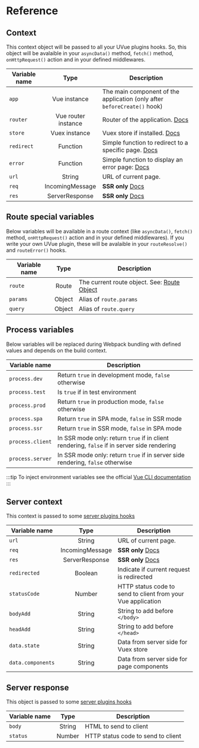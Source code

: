 # Reference

## Context

This context object will be passed to all your UVue plugins hooks. So, this object will
be avalaible in your `asyncData()` method, `fetch()` method, `onHttpRequest()` action
and in your defined middlewares.

| Variable name |        Type         | Description                                                                                                  |
| ------------- | :-----------------: | ------------------------------------------------------------------------------------------------------------ |
| `app`         |    Vue instance     | The main component of the application (only after `beforeCreate()` hook)                                     |
| `router`      | Vue router instance | Router of the application. [Docs](https://router.vuejs.org/api)                                              |
| `store`       |    Vuex instance    | Vuex store if installed. [Docs](https://vuex.vuejs.org/api)                                                  |
| `redirect`    |      Function       | Simple function to redirect to a specific page. [Docs](/reference/helpers.html#redirect)                     |
| `error`       |      Function       | Simple function to display an error page: [Docs](/reference/helpers.html#throw-an-error)                     |
| `url`         |       String        | URL of current page.                                                                                         |
| `req`         |   IncomingMessage   | **SSR only** [Docs](https://nodejs.org/dist/latest-v10.x/docs/api/http.html#http_class_http_incomingmessage) |
| `res`         |   ServerResponse    | **SSR only** [Docs](https://nodejs.org/dist/latest-v10.x/docs/api/http.html#http_class_http_serverresponse)  |

## Route special variables

Below variables will be available in a route context (like `asyncData()`, `fetch()` method, `onHttpRequest()` action
and in your defined middlewares). If you write your own UVue plugin, these will be avalaible in your `routeResolve()` and
`routeError()` hooks.

| Variable name |  Type  | Description                                                                                      |
| ------------- | :----: | ------------------------------------------------------------------------------------------------ |
| `route`       | Route  | The current route object. See: [Route Object](https://router.vuejs.org/en/api/route-object.html) |
| `params`      | Object | Alias of `route.params`                                                                          |
| `query`       | Object | Alias of `route.query`                                                                           |

## Process variables

Below variables will be replaced during Webpack bundling with defined values and depends on the build context.

| Variable name    | Description                                                                                 |
| ---------------- | ------------------------------------------------------------------------------------------- |
| `process.dev`    | Return `true` in development mode, `false` otherwise                                        |
| `process.test`   | Is `true` if in test environment                                                            |
| `process.prod`   | Return `true` in production mode, `false` otherwise                                         |
| `process.spa`    | Return `true` in SPA mode, `false` in SSR mode                                              |
| `process.ssr`    | Return `true` in SSR mode, `false` in SPA mode                                              |
| `process.client` | In SSR mode only: return `true` if in client rendering, `false` if in server side rendering |
| `process.server` | In SSR mode only: return `true` if in server side rendering, `false` otherwise              |

:::tip
To inject environment variables see the official [Vue CLI documentation](https://cli.vuejs.org/guide/mode-and-env.html)
:::

## Server context

This context is passed to some [server plugins hooks](/plugins/server.html)

| Variable name     |      Type       | Description                                                                                                  |
| ----------------- | :-------------: | ------------------------------------------------------------------------------------------------------------ |
| `url`             |     String      | URL of current page.                                                                                         |
| `req`             | IncomingMessage | **SSR only** [Docs](https://nodejs.org/dist/latest-v10.x/docs/api/http.html#http_class_http_incomingmessage) |
| `res`             | ServerResponse  | **SSR only** [Docs](https://nodejs.org/dist/latest-v10.x/docs/api/http.html#http_class_http_serverresponse)  |
| `redirected`      |     Boolean     | Indicate if current request is redirected                                                                    |
| `statusCode`      |     Number      | HTTP status code to send to client from your Vue application                                                 |
| `bodyAdd`         |     String      | String to add before `</body>`                                                                               |
| `headAdd`         |     String      | String to add before `</head>`                                                                               |
| `data.state`      |     String      | Data from server side for Vuex store                                                                         |
| `data.components` |     String      | Data from server side for page components                                                                    |

## Server response

This object is passed to some [server plugins hooks](/plugins/server.html)

| Variable name |  Type  | Description                        |
| ------------- | :----: | ---------------------------------- |
| `body`        | String | HTML to send to client             |
| `status`      | Number | HTTP status code to send to client |
